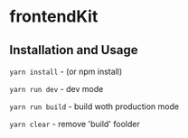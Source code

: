 # frontendKit

## Installation and Usage

``` yarn install ``` - (or npm install)

``` yarn run dev ``` - dev mode

``` yarn run build ``` - build woth production mode 

``` yarn clear ``` - remove 'build' foolder

